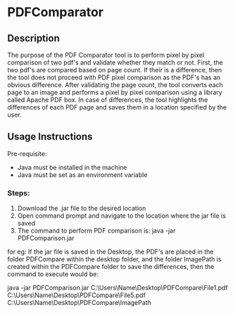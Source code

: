 # PDFComparator

## Description
The purpose of the PDF Comparator tool is to perform pixel by pixel comparison of two pdf's and validate whether they match or not.
First, the two pdf's are compared based on page count. If their is a difference, then the tool does not proceed with PDF pixel comparison as the PDF's has an obvious difference. After validating the page count, the tool converts each page to an image and performs a pixel by pixel comparison using a library called Apache PDF box. In case of differences, the tool highlights the differences of each PDF page and saves them in a location specified by the user.

## Usage Instructions
Pre-requisite:
- Java must be installed in the machine
- Java must be set as an environment variable

### Steps:
1) Download the .jar file to the desired location
2) Open command prompt and navigate to the location where the jar file is saved
3) The command to perform PDF comparison is:
java -jar PDFComparison.jar <location of first PDF> <location of second PDF> <Path where the difference must be saved>

for eg:
If the jar file is saved in the Desktop, the PDF's are placed in the folder PDFCompare within the desktop folder, and the folder ImagePath is created within the PDFCompare folder to save the differences, then the command to execute would be:

java -jar PDFComparison.jar C:\Users\Name\Desktop\PDFCompare\File1.pdf C:\Users\Name\Desktop\PDFCompare\File5.pdf C:\Users\Name\Desktop\PDFCompare\ImagePath
